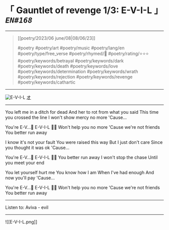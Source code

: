 # &#12300; Gauntlet of revenge 1/3: E-V-I-L &#12301; *`EN#168`*

---

> [[poetry/2023/06 june/08|08/06/23]]
> 
> #poetry 
> #poetry/art 
> #poetry/music 
> #poetry/lang/en 
> #poetry/type/free_verse 
> #poetry/rhymed/🔴 
> #poetry/rating/⭐⭐⭐ 
> #poetry/keywords/betrayal #poetry/keywords/dark #poetry/keywords/death #poetry/keywords/love #poetry/keywords/determination #poetry/keywords/wrath #poetry/keywords/rejection #poetry/keywords/revenge #poetry/keywords/cathartic 

---

![E-V-I-L](https://w.wallhaven.cc/full/1j/wallhaven-1jgypg.png)
[オ](https://www.pixiv.net/en/users/6704636)

----

You left me in a ditch for dead
And her to rot from what you said
This time you crossed the line
I won't show mercy no more
'Cause...

You're E-V...🫢 E-V-I-L 😮‍💨
Won't help you no more
'Cause we're not friends 
You better run away

I know it's not your fault
You were raised this way
But I just don't care
Since you thought it was ok
'Cause...

You're E-V...🫢 E-V-I-L 😮‍💨
You better run away
I won't stop the chase
Until you meet your end

You let yourself hurt me
You know how I am
When I've had enough
And now you'll pay
'Cause...

You're E-V...🫢 E-V-I-L 😮‍💨
Won't help you no more
'Cause we're not friends 
You better run away

---

Listen to: Aviva - evil

----

![[E-V-I-L.png]]